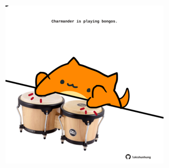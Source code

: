 <!-- built at 12/02/2021, 13:03:07 UTC -->
<p align="center">
  <img width="500" height="500" src="./ReadmeImage.svg">
</p>
